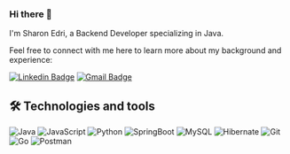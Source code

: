 ### Hi there 👋
I'm Sharon Edri, a Backend Developer specializing in Java. 

Feel free to connect with me here to learn more about my background and experience:

[![Linkedin Badge](https://img.shields.io/badge/-SharonEdri-blue?style=flat-square&logo=Linkedin&logoColor=white&link=https://www.linkedin.com/in/sharon-edri/)](https://www.linkedin.com/in/sharon-edri/)
[![Gmail Badge](https://img.shields.io/badge/-sedri14@gmail.com-c14438?style=flat-square&logo=Gmail&logoColor=white&link=mailto:sedri14@gmail.com)](mailto:sedri14@gmail.com)

## 🛠  Technologies and tools
![Java](https://img.shields.io/badge/-Java-black?style=flat-square&logo=Java)
![JavaScript](https://img.shields.io/badge/-JavaScript-black?style=flat-square&logo=javascript)
![Python](https://img.shields.io/badge/-Python-black?style=flat-square&logo=python)
![SpringBoot](https://img.shields.io/badge/-SpringBoot-black?style=flat-square&logo=SpringBoot)
![MySQL](https://img.shields.io/badge/-MySQL-black?style=flat-square&logo=mysql)
![Hibernate](https://img.shields.io/badge/-Hibernate-black?style=flat-square&logo=hibernate)
![Git](https://img.shields.io/badge/-Git-black?style=flat-square&logo=git)
![Go](https://img.shields.io/badge/-Go-black?style=flat-square&logo=Go)
![Postman](https://img.shields.io/badge/-Postman-black?style=flat-square&logo=Postman)

<!--
**sedri14/sedri14** is a ✨ _special_ ✨ repository because its `README.md` (this file) appears on your GitHub profile.

Here are some ideas to get you started:

- 🔭 I’m currently working on ...
- 🌱 I’m currently learning ...
- 👯 I’m looking to collaborate on ...
- 🤔 I’m looking for help with ...
- 💬 Ask me about ...
- 📫 How to reach me: ...
- 😄 Pronouns: ...
- ⚡ Fun fact: ...
-->
